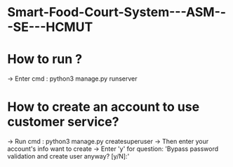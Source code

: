 # Smart-Food-Court-System---ASM---SE---HCMUT

# How to run ?
-> Enter cmd : python3 manage.py runserver 

# How to create an account to use customer service?
-> Run cmd : python3 manage.py createsuperuser
-> Then enter your account's info want to create
-> Enter 'y' for question: 'Bypass password validation and create user anyway? [y/N]:'
